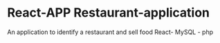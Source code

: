 # React-APP Restaurant-application
An application to identify a restaurant and sell food 
React- MySQL - php 

